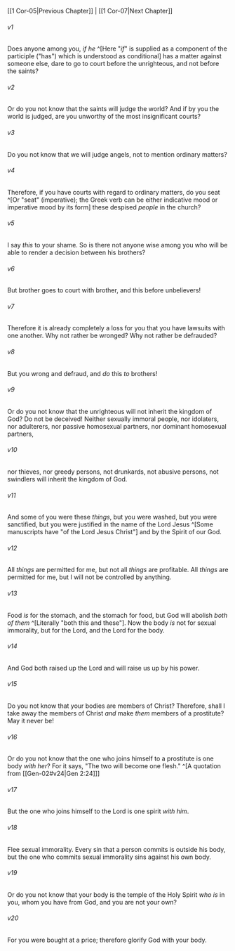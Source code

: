 ﻿---
aliases:
  - 1 Corinthians 6
---

[[1 Cor-05|Previous Chapter]] | [[1 Cor-07|Next Chapter]]

###### v1
Does anyone among you, _if he_ ^[Here "_if_" is supplied as a component of the participle ("has") which is understood as conditional] has a matter against someone else, dare to go to court before the unrighteous, and not before the saints?

###### v2
Or do you not know that the saints will judge the world? And if by you the world is judged, are you unworthy of the most insignificant courts?

###### v3
Do you not know that we will judge angels, not to mention ordinary matters?

###### v4
Therefore, if you have courts with regard to ordinary matters, do you seat ^[Or "seat" (imperative); the Greek verb can be either indicative mood or imperative mood by its form] these despised _people_ in the church?

###### v5
I say _this_ to your shame. So is there not anyone wise among you who will be able to render a decision between his brothers?

###### v6
But brother goes to court with brother, and this before unbelievers!

###### v7
Therefore it is already completely a loss for you that you have lawsuits with one another. Why not rather be wronged? Why not rather be defrauded?

###### v8
But you wrong and defraud, and _do_ this _to_ brothers!

###### v9
Or do you not know that the unrighteous will not inherit the kingdom of God? Do not be deceived! Neither sexually immoral people, nor idolaters, nor adulterers, nor passive homosexual partners, nor dominant homosexual partners,

###### v10
nor thieves, nor greedy persons, not drunkards, not abusive persons, not swindlers will inherit the kingdom of God.

###### v11
And some of you were these _things_, but you were washed, but you were sanctified, but you were justified in the name of the Lord Jesus ^[Some manuscripts have "of the Lord Jesus Christ"] and by the Spirit of our God.

###### v12
All _things_ are permitted for me, but not all _things_ are profitable. All _things_ are permitted for me, but I will not be controlled by anything.

###### v13
Food _is_ for the stomach, and the stomach for food, but God will abolish _both of them_ ^[Literally "both this and these"]. Now the body _is_ not for sexual immorality, but for the Lord, and the Lord for the body.

###### v14
And God both raised up the Lord and will raise us up by his power.

###### v15
Do you not know that your bodies are members of Christ? Therefore, shall I take away the members of Christ _and_ make _them_ members of a prostitute? May it never be!

###### v16
Or do you not know that the one who joins himself to a prostitute is one body _with her_? For it says, "The two will become one flesh." ^[A quotation from [[Gen-02#v24|Gen 2:24]]]

###### v17
But the one who joins himself to the Lord is one spirit _with him_.

###### v18
Flee sexual immorality. Every sin that a person commits is outside his body, but the one who commits sexual immorality sins against his own body.

###### v19
Or do you not know that your body is the temple of the Holy Spirit _who is_ in you, whom you have from God, and you are not your own?

###### v20
For you were bought at a price; therefore glorify God with your body.